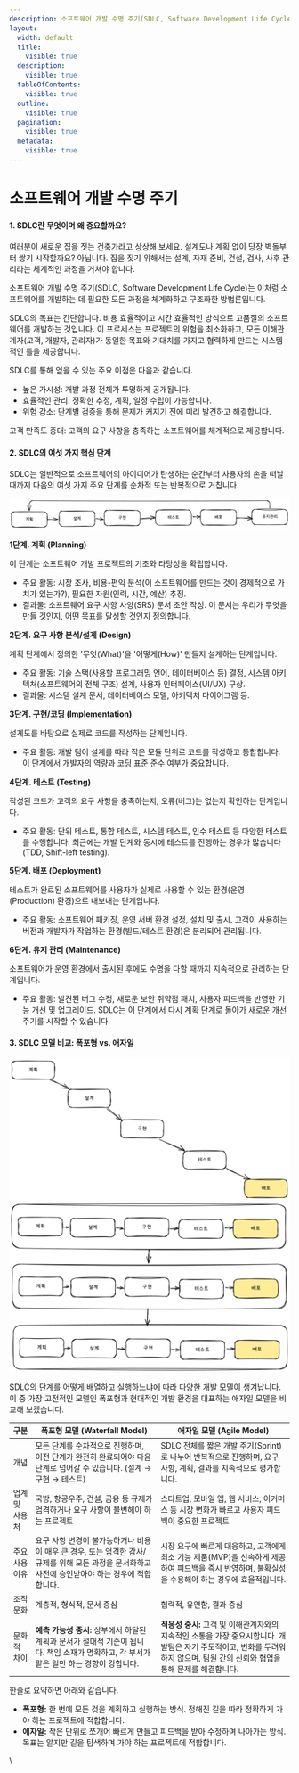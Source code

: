 ```yaml
---
description: 소프트웨어 개발 수명 주기(SDLC, Software Development Life Cycle)
layout:
  width: default
  title:
    visible: true
  description:
    visible: true
  tableOfContents:
    visible: true
  outline:
    visible: true
  pagination:
    visible: true
  metadata:
    visible: true
---
```


# 소프트웨어 개발 수명 주기

#### 1. SDLC란 무엇이며 왜 중요할까요?

여러분이 새로운 집을 짓는 건축가라고 상상해 보세요. 설계도나 계획 없이 당장 벽돌부터 쌓기 시작할까요? 아닙니다. 집을 짓기 위해서는 설계, 자재 준비, 건설, 검사, 사후 관리라는 체계적인 과정을 거쳐야 합니다.&#x20;

소프트웨어 개발 수명 주기(SDLC, Software Development Life Cycle)는 이처럼 소프트웨어를 개발하는 데 필요한 모든 과정을 체계화하고 구조화한 방법론입니다.

SDLC의 목표는 간단합니다. 비용 효율적이고 시간 효율적인 방식으로 고품질의 소프트웨어를 개발하는 것입니다. 이 프로세스는 프로젝트의 위험을 최소화하고, 모든 이해관계자(고객, 개발자, 관리자)가 동일한 목표와 기대치를 가지고 협력하게 만드는 시스템적인 틀을 제공합니다.

SDLC를 통해 얻을 수 있는 주요 이점은 다음과 같습니다.

* 높은 가시성: 개발 과정 전체가 투명하게 공개됩니다.
* 효율적인 관리: 정확한 추정, 계획, 일정 수립이 가능합니다.
* 위험 감소: 단계별 검증을 통해 문제가 커지기 전에 미리 발견하고 해결합니다.

고객 만족도 증대: 고객의 요구 사항을 충족하는 소프트웨어를 체계적으로 제공합니다.

#### 2. SDLC의 여섯 가지 핵심 단계

SDLC는 일반적으로 소프트웨어의 아이디어가 탄생하는 순간부터 사용자의 손을 떠날 때까지 다음의 여섯 가지 주요 단계를 순차적 또는 반복적으로 거칩니다.



<p align="center"><img src="../.gitbook/assets/SDLC.png" alt="" data-size="original"></p>

<p align="center"></p>

**1단계. 계획 (Planning)**

이 단계는 소프트웨어 개발 프로젝트의 기초와 타당성을 확립합니다.

* 주요 활동: 시장 조사, 비용-편익 분석(이 소프트웨어를 만드는 것이 경제적으로 가치가 있는가?), 필요한 자원(인력, 시간, 예산) 추정.
* 결과물: 소프트웨어 요구 사항 사양(SRS) 문서 초안 작성. 이 문서는 우리가 무엇을 만들 것인지, 어떤 목표를 달성할 것인지 정의합니다.

**2단계. 요구 사항 분석/설계 (Design)**

계획 단계에서 정의한 '무엇(What)'을 '어떻게(How)' 만들지 설계하는 단계입니다.

* 주요 활동: 기술 스택(사용할 프로그래밍 언어, 데이터베이스 등) 결정, 시스템 아키텍처(소프트웨어의 전체 구조) 설계, 사용자 인터페이스(UI/UX) 구상.
* 결과물: 시스템 설계 문서, 데이터베이스 모델, 아키텍처 다이어그램 등.

**3단계. 구현/코딩 (Implementation)**

설계도를 바탕으로 실제로 코드를 작성하는 단계입니다.

* 주요 활동: 개발 팀이 설계를 따라 작은 모듈 단위로 코드를 작성하고 통합합니다. 이 단계에서 개발자의 역량과 코딩 표준 준수 여부가 중요합니다.

**4단계. 테스트 (Testing)**

작성된 코드가 고객의 요구 사항을 충족하는지, 오류(버그)는 없는지 확인하는 단계입니다.

* 주요 활동: 단위 테스트, 통합 테스트, 시스템 테스트, 인수 테스트 등 다양한 테스트를 수행합니다. 최근에는 개발 단계와 동시에 테스트를 진행하는 경우가 많습니다 (TDD, Shift-left testing).

**5단계. 배포 (Deployment)**

테스트가 완료된 소프트웨어를 사용자가 실제로 사용할 수 있는 환경(운영(Production) 환경)으로 내보내는 단계입니다.

* 주요 활동: 소프트웨어 패키징, 운영 서버 환경 설정, 설치 및 출시. 고객이 사용하는 버전과 개발자가 작업하는 환경(빌드/테스트 환경)은 분리되어 관리됩니다.

**6단계. 유지 관리 (Maintenance)**

소프트웨어가 운영 환경에서 출시된 후에도 수명을 다할 때까지 지속적으로 관리하는 단계입니다.

* 주요 활동: 발견된 버그 수정, 새로운 보안 취약점 패치, 사용자 피드백을 반영한 기능 개선 및 업그레이드. SDLC는 이 단계에서 다시 계획 단계로 돌아가 새로운 개선 주기를 시작할 수 있습니다.

#### 3. SDLC 모델 비교: 폭포형 vs. 애자일

<p align="center"><img src="../.gitbook/assets/폭포형 모델" alt="폭포형 모델"><img src="../.gitbook/assets/애자일 모델" alt="애자일 모델"></p>

SDLC의 단계를 어떻게 배열하고 실행하느냐에 따라 다양한 개발 모델이 생겨납니다. 이 중 가장 고전적인 모델인 폭포형과 현대적인 개발 환경을 대표하는 애자일 모델을 비교해 보겠습니다.

| 구분       | 폭포형 모델 (Waterfall Model)                                                            | 애자일 모델 (Agile Model)                                                                                   |
| -------- | ----------------------------------------------------------------------------------- | ------------------------------------------------------------------------------------------------------ |
| 개념       | 모든 단계를 순차적으로 진행하며, 이전 단계가 완전히 완료되어야 다음 단계로 넘어갈 수 있습니다. (설계 → 구현 → 테스트)              | SDLC 전체를 짧은 개발 주기(Sprint)로 나누어 반복적으로 진행하며, 요구 사항, 계획, 결과를 지속적으로 평가합니다.                                 |
| 업계 및 사용처 | 국방, 항공우주, 건설, 금융 등 규제가 엄격하거나 요구 사항이 불변해야 하는 프로젝트                                    | 스타트업, 모바일 앱, 웹 서비스, 이커머스 등 시장 변화가 빠르고 사용자 피드백이 중요한 프로젝트                                                |
| 주요 사용 이유 | 요구 사항 변경이 불가능하거나 비용이 매우 큰 경우, 또는 엄격한 감사/규제를 위해 모든 과정을 문서화하고 사전에 승인받아야 하는 경우에 적합합니다. | 시장 요구에 빠르게 대응하고, 고객에게 최소 기능 제품(MVP)을 신속하게 제공하여 피드백을 즉시 반영하며, 불확실성을 수용해야 하는 경우에 효율적입니다.                 |
| 조직 문화    | 계층적, 형식적, 문서 중심                                                                     | 협력적, 유연함, 결과 중심                                                                                        |
| 문화적 차이   | **예측 가능성 중시:** 상부에서 하달된 계획과 문서가 절대적 기준이 됩니다. 책임 소재가 명확하고, 각 부서가 맡은 일만 하는 경향이 강합니다.  | **적응성 중시:** 고객 및 이해관계자와의 지속적인 소통을 가장 중요시합니다. 개발팀은 자기 주도적이고, 변화를 두려워하지 않으며, 팀원 간의 신뢰와 협업을 통해 문제를 해결합니다. |

한줄로 요약하면 아래와 같습니다.



* **폭포형:** 한 번에 모든 것을 계획하고 실행하는 방식. 정해진 길을 따라 정확하게 가야 하는 프로젝트에 적합합니다.
* **애자일:** 작은 단위로 쪼개어 빠르게 만들고 피드백을 받아 수정하며 나아가는 방식. 목표는 알지만 길을 탐색하며 가야 하는 프로젝트에 적합합니다.

\
